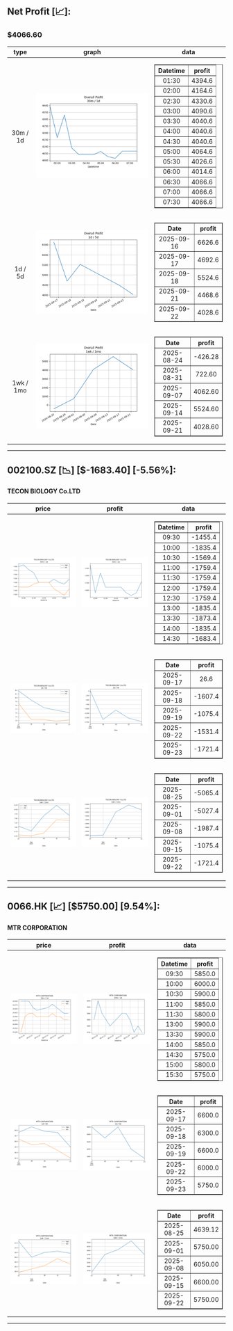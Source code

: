 ## Net Profit [📈]:
### $4066.60
|type|graph|data|
|:---:|:---:|:---:|
|30m / 1d|![net_profit](image/overall_30m-1d.png)|<table border="1" class="dataframe"> <thead> <tr style="text-align: center;"> <th>Datetime</th> <th>profit</th> </tr> </thead> <tbody> <tr> <td>01:30</td> <td>4394.6</td> </tr> <tr> <td>02:00</td> <td>4164.6</td> </tr> <tr> <td>02:30</td> <td>4330.6</td> </tr> <tr> <td>03:00</td> <td>4090.6</td> </tr> <tr> <td>03:30</td> <td>4040.6</td> </tr> <tr> <td>04:00</td> <td>4040.6</td> </tr> <tr> <td>04:30</td> <td>4040.6</td> </tr> <tr> <td>05:00</td> <td>4064.6</td> </tr> <tr> <td>05:30</td> <td>4026.6</td> </tr> <tr> <td>06:00</td> <td>4014.6</td> </tr> <tr> <td>06:30</td> <td>4066.6</td> </tr> <tr> <td>07:00</td> <td>4066.6</td> </tr> <tr> <td>07:30</td> <td>4066.6</td> </tr> </tbody></table>|
|1d / 5d|![net_profit](image/overall_1d-5d.png)|<table border="1" class="dataframe"> <thead> <tr style="text-align: center;"> <th>Date</th> <th>profit</th> </tr> </thead> <tbody> <tr> <td>2025-09-16</td> <td>6626.6</td> </tr> <tr> <td>2025-09-17</td> <td>4692.6</td> </tr> <tr> <td>2025-09-18</td> <td>5524.6</td> </tr> <tr> <td>2025-09-21</td> <td>4468.6</td> </tr> <tr> <td>2025-09-22</td> <td>4028.6</td> </tr> </tbody></table>|
|1wk / 1mo|![net_profit](image/overall_1wk-1mo.png)|<table border="1" class="dataframe"> <thead> <tr style="text-align: center;"> <th>Date</th> <th>profit</th> </tr> </thead> <tbody> <tr> <td>2025-08-24</td> <td>-426.28</td> </tr> <tr> <td>2025-08-31</td> <td>722.60</td> </tr> <tr> <td>2025-09-07</td> <td>4062.60</td> </tr> <tr> <td>2025-09-14</td> <td>5524.60</td> </tr> <tr> <td>2025-09-21</td> <td>4028.60</td> </tr> </tbody></table>|
---
## 002100.SZ [📉] [$-1683.40] [-5.56%]:
#### TECON BIOLOGY Co.LTD
|price|profit|data|
|:---:|:---:|:---:|
|![price](image/002100.SZ_30m-1d_price.png)|![profit](image/002100.SZ_30m-1d_profit.png)|<table border="1" class="dataframe"> <thead> <tr style="text-align: center;"> <th>Datetime</th> <th>profit</th> </tr> </thead> <tbody> <tr> <td>09:30</td> <td>-1455.4</td> </tr> <tr> <td>10:00</td> <td>-1835.4</td> </tr> <tr> <td>10:30</td> <td>-1569.4</td> </tr> <tr> <td>11:00</td> <td>-1759.4</td> </tr> <tr> <td>11:30</td> <td>-1759.4</td> </tr> <tr> <td>12:00</td> <td>-1759.4</td> </tr> <tr> <td>12:30</td> <td>-1759.4</td> </tr> <tr> <td>13:00</td> <td>-1835.4</td> </tr> <tr> <td>13:30</td> <td>-1873.4</td> </tr> <tr> <td>14:00</td> <td>-1835.4</td> </tr> <tr> <td>14:30</td> <td>-1683.4</td> </tr> </tbody></table>|
|![price](image/002100.SZ_1d-5d_price.png)|![profit](image/002100.SZ_1d-5d_profit.png)|<table border="1" class="dataframe"> <thead> <tr style="text-align: center;"> <th>Date</th> <th>profit</th> </tr> </thead> <tbody> <tr> <td>2025-09-17</td> <td>26.6</td> </tr> <tr> <td>2025-09-18</td> <td>-1607.4</td> </tr> <tr> <td>2025-09-19</td> <td>-1075.4</td> </tr> <tr> <td>2025-09-22</td> <td>-1531.4</td> </tr> <tr> <td>2025-09-23</td> <td>-1721.4</td> </tr> </tbody></table>|
|![price](image/002100.SZ_1wk-1mo_price.png)|![profit](image/002100.SZ_1wk-1mo_profit.png)|<table border="1" class="dataframe"> <thead> <tr style="text-align: center;"> <th>Date</th> <th>profit</th> </tr> </thead> <tbody> <tr> <td>2025-08-25</td> <td>-5065.4</td> </tr> <tr> <td>2025-09-01</td> <td>-5027.4</td> </tr> <tr> <td>2025-09-08</td> <td>-1987.4</td> </tr> <tr> <td>2025-09-15</td> <td>-1075.4</td> </tr> <tr> <td>2025-09-22</td> <td>-1721.4</td> </tr> </tbody></table>|
---
## 0066.HK [📈] [$5750.00] [9.54%]:
#### MTR CORPORATION
|price|profit|data|
|:---:|:---:|:---:|
|![price](image/0066.HK_30m-1d_price.png)|![profit](image/0066.HK_30m-1d_profit.png)|<table border="1" class="dataframe"> <thead> <tr style="text-align: center;"> <th>Datetime</th> <th>profit</th> </tr> </thead> <tbody> <tr> <td>09:30</td> <td>5850.0</td> </tr> <tr> <td>10:00</td> <td>6000.0</td> </tr> <tr> <td>10:30</td> <td>5900.0</td> </tr> <tr> <td>11:00</td> <td>5850.0</td> </tr> <tr> <td>11:30</td> <td>5800.0</td> </tr> <tr> <td>13:00</td> <td>5900.0</td> </tr> <tr> <td>13:30</td> <td>5900.0</td> </tr> <tr> <td>14:00</td> <td>5850.0</td> </tr> <tr> <td>14:30</td> <td>5750.0</td> </tr> <tr> <td>15:00</td> <td>5800.0</td> </tr> <tr> <td>15:30</td> <td>5750.0</td> </tr> </tbody></table>|
|![price](image/0066.HK_1d-5d_price.png)|![profit](image/0066.HK_1d-5d_profit.png)|<table border="1" class="dataframe"> <thead> <tr style="text-align: center;"> <th>Date</th> <th>profit</th> </tr> </thead> <tbody> <tr> <td>2025-09-17</td> <td>6600.0</td> </tr> <tr> <td>2025-09-18</td> <td>6300.0</td> </tr> <tr> <td>2025-09-19</td> <td>6600.0</td> </tr> <tr> <td>2025-09-22</td> <td>6000.0</td> </tr> <tr> <td>2025-09-23</td> <td>5750.0</td> </tr> </tbody></table>|
|![price](image/0066.HK_1wk-1mo_price.png)|![profit](image/0066.HK_1wk-1mo_profit.png)|<table border="1" class="dataframe"> <thead> <tr style="text-align: center;"> <th>Date</th> <th>profit</th> </tr> </thead> <tbody> <tr> <td>2025-08-25</td> <td>4639.12</td> </tr> <tr> <td>2025-09-01</td> <td>5750.00</td> </tr> <tr> <td>2025-09-08</td> <td>6050.00</td> </tr> <tr> <td>2025-09-15</td> <td>6600.00</td> </tr> <tr> <td>2025-09-22</td> <td>5750.00</td> </tr> </tbody></table>|
---
